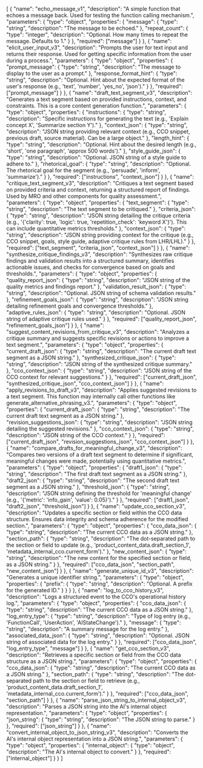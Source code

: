 [
  {
    "name": "echo_message_v1",
    "description": "A simple function that echoes a message back. Used for testing the function calling mechanism.",
    "parameters": {
      "type": "object",
      "properties": {
        "message": {
          "type": "string",
          "description": "The message to be echoed."
        },
        "repeat_count": {
          "type": "integer",
          "description": "Optional. How many times to repeat the message. Defaults to 1."
        }
      },
      "required": ["message"]
    }
  },
  {
    "name": "elicit_user_input_v3",
    "description": "Prompts the user for text input and returns their response. Used for getting specific information from the user during a process.",
    "parameters": {
      "type": "object",
      "properties": {
        "prompt_message": {
          "type": "string",
          "description": "The message to display to the user as a prompt."
        },
        "response_format_hint": {
          "type": "string",
          "description": "Optional. Hint about the expected format of the user's response (e.g., 'text', 'number', 'yes_no', 'json')."
        }
      },
      "required": ["prompt_message"]
    }
  },
  {
    "name": "draft_text_segment_v3",
    "description": "Generates a text segment based on provided instructions, context, and constraints. This is a core content generation function.",
    "parameters": {
      "type": "object",
      "properties": {
        "instructions": {
          "type": "string",
          "description": "Specific instructions for generating the text (e.g., 'Explain concept X', 'Summarize section Y')."
        },
        "context_json": {
          "type": "string",
          "description": "JSON string providing relevant context (e.g., CCO snippet, previous draft, source material). Can be a large object."
        },
        "length_hint": {
          "type": "string",
          "description": "Optional. Hint about the desired length (e.g., 'short', 'one paragraph', 'approx 500 words')."
        },
        "style_guide_json": {
          "type": "string",
          "description": "Optional. JSON string of a style guide to adhere to."
        },
        "rhetorical_goal": {
          "type": "string",
          "description": "Optional. The rhetorical goal for the segment (e.g., 'persuade', 'inform', 'summarize')."
        }
      },
      "required": ["instructions", "context_json"]
    }
  },
  {
    "name": "critique_text_segment_v3",
    "description": "Critiques a text segment based on provided criteria and context, returning a structured report of findings. Used by MRO and other components for quality assessment.",
    "parameters": {
      "type": "object",
      "properties": {
        "text_segment": {
          "type": "string",
          "description": "The text segment to be critiqued."
        },
        "criteria_json": {
          "type": "string",
          "description": "JSON string detailing the critique criteria (e.g., '{'clarity': true, 'logic': true, 'repetition_check': 'keyword X'}'). This can include quantitative metrics thresholds."
        },
        "context_json": {
          "type": "string",
          "description": "JSON string providing context for the critique (e.g., CCO snippet, goals, style guide, adaptive critique rules from LHR/LHL)."
        }
      },
      "required": ["text_segment", "criteria_json", "context_json"]
    }
  },
    {
    "name": "synthesize_critique_findings_v3",
    "description": "Synthesizes raw critique findings and validation results into a structured summary, identifies actionable issues, and checks for convergence based on goals and thresholds.",
    "parameters": {
      "type": "object",
      "properties": {
        "quality_report_json": {
          "type": "string",
          "description": "JSON string of the quality metrics and findings report."
        },
        "validation_result_json": {
          "type": "string",
          "description": "Optional. JSON string of schema validation results."
        },
        "refinement_goals_json": {
          "type": "string",
          "description": "JSON string detailing refinement goals and convergence thresholds."
        },
        "adaptive_rules_json": {
          "type": "string",
          "description": "Optional. JSON string of adaptive critique rules used."
        }
      },
      "required": ["quality_report_json", "refinement_goals_json"]
    }
  },
  {
    "name": "suggest_content_revisions_from_critique_v3",
    "description": "Analyzes a critique summary and suggests specific revisions or actions to improve a text segment.",
    "parameters": {
      "type": "object",
      "properties": {
        "current_draft_json": {
          "type": "string",
          "description": "The current draft text segment as a JSON string."
        },
        "synthesized_critique_json": {
          "type": "string",
          "description": "JSON string of the synthesized critique summary."
        },
        "cco_context_json": {
          "type": "string",
          "description": "JSON string of the CCO context for relevant suggestions."
        }
      },
      "required": ["current_draft_json", "synthesized_critique_json", "cco_context_json"]
    }
  },
  {
    "name": "apply_revisions_to_draft_v3",
    "description": "Applies suggested revisions to a text segment. This function may internally call other functions like generate_alternative_phrasing_v3.",
    "parameters": {
      "type": "object",
      "properties": {
        "current_draft_json": {
          "type": "string",
          "description": "The current draft text segment as a JSON string."
        },
        "revision_suggestions_json": {
          "type": "string",
          "description": "JSON string detailing the suggested revisions."
        },
         "cco_context_json": {
          "type": "string",
          "description": "JSON string of the CCO context."
        }
      },
      "required": ["current_draft_json", "revision_suggestions_json", "cco_context_json"]
    }
  },
  {
    "name": "compare_drafts_for_meaningful_change_v3",
    "description": "Compares two versions of a draft text segment to determine if significant, meaningful changes were made, potentially using quantitative metrics.",
    "parameters": {
      "type": "object",
      "properties": {
        "draft1_json": {
          "type": "string",
          "description": "The first draft text segment as a JSON string."
        },
        "draft2_json": {
          "type": "string",
          "description": "The second draft text segment as a JSON string."
        },
        "threshold_json": {
          "type": "string",
          "description": "JSON string defining the threshold for 'meaningful change' (e.g., '{'metric': 'info_gain', 'value': 0.05}')."
        }
      },
      "required": ["draft1_json", "draft2_json", "threshold_json"]
    }
  },
  {
    "name": "update_cco_section_v3",
    "description": "Updates a specific section or field within the CCO data structure. Ensures data integrity and schema adherence for the modified section.",
    "parameters": {
      "type": "object",
      "properties": {
        "cco_data_json": {
          "type": "string",
          "description": "The current CCO data as a JSON string."
        },
        "section_path": {
          "type": "string",
          "description": "The dot-separated path to the section or field to update (e.g., 'product_content_data.draft_section_1', 'metadata_internal_cco.current_form')."
        },
        "new_content_json": {
          "type": "string",
          "description": "The new content for the specified section or field, as a JSON string."
        }
      },
      "required": ["cco_data_json", "section_path", "new_content_json"]
    }
  },
  {
    "name": "generate_unique_id_v3",
    "description": "Generates a unique identifier string.",
    "parameters": {
      "type": "object",
      "properties": {
        "prefix": {
          "type": "string",
          "description": "Optional. A prefix for the generated ID."
        }
      }
    }
  },
  {
    "name": "log_to_cco_history_v3",
    "description": "Logs a structured event to the CCO's operational history log.",
    "parameters": {
      "type": "object",
      "properties": {
        "cco_data_json": {
          "type": "string",
          "description": "The current CCO data as a JSON string."
        },
        "log_entry_type": {
          "type": "string",
          "description": "Type of log entry (e.g., 'FunctionCall', 'UserAction', 'AIStateChange')."
        },
        "message": {
          "type": "string",
          "description": "A summary message for the log entry."
        },
        "associated_data_json": {
          "type": "string",
          "description": "Optional. JSON string of associated data for the log entry."
        }
      },
      "required": ["cco_data_json", "log_entry_type", "message"]
    }
  },
  {
    "name": "get_cco_section_v3",
    "description": "Retrieves a specific section or field from the CCO data structure as a JSON string.",
    "parameters": {
      "type": "object",
      "properties": {
        "cco_data_json": {
          "type": "string",
          "description": "The current CCO data as a JSON string."
        },
        "section_path": {
          "type": "string",
          "description": "The dot-separated path to the section or field to retrieve (e.g., 'product_content_data.draft_section_1', 'metadata_internal_cco.current_form')."
        }
      },
      "required": ["cco_data_json", "section_path"]
    }
  },
  {
    "name": "parse_json_string_to_internal_object_v3",
    "description": "Parses a JSON string into the AI's internal object representation.",
    "parameters": {
      "type": "object",
      "properties": {
        "json_string": {
          "type": "string",
          "description": "The JSON string to parse."
        }
      },
      "required": ["json_string"]
    }
  },
  {
    "name": "convert_internal_object_to_json_string_v3",
    "description": "Converts the AI's internal object representation into a JSON string.",
    "parameters": {
      "type": "object",
      "properties": {
        "internal_object": {
          "type": "object",
          "description": "The AI's internal object to convert."
        }
      },
      "required": ["internal_object"]
    }
  }
]